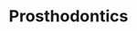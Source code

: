 ---
templateKey: specialties-page
language: en
title: Prosthodontics
redirects: /especialidades/protesis/

# Hero Section
hero:
  display: true
  type: default
  image: /img/hero-prosthodontics.jpg
  parallax: false
  title: >
    <span class="bebas" style="font-family:Bebas Neue Bold;color:white;font-weight:lighter">PROSTHODONTICS</span>
  indicator: false
  halfSize: true

# Heading Section
specialtiesHeading:
  display: true
  img: /img/icon-prosthodontics.jpg
  content: Las consecuencias psicológicas asociadas a la ausencia de dientes generan mucha inseguridad en las personas y cambios conductuales capaces de limitar, e incluso destruir; sus relaciones sociales, afectivas y laborales.

# Aside section
paragraphSection:
  body: >
    <p>Es bien conocido que la integridad de las arcadas dentarias es factor clave para mantener el equilibrio y correcta función de todo el SISTEMA ESTOMATOGNÁTICO conformado por <em>dientes, maxilares, músculos masticatorios y articulaciones temporomandibulares. </em><strong> Si se pierden uno o varios dientes y no son reemplazados a la brevedad, las piezas vecinas a los espacios vacíos se inclinan y desplazan hacia ellos alterando la oclusión y función masticatoria.  </strong>Además, pueden empezar a aparecer nuevos espacios entre los dientes anteriores <i>(diastemas)</i> que comprometen seriamente la estética dental.</p><p> <strong>La Prostodoncia es sin duda una de las Especialidades con más campo de acción dentro de la Odontología actual. </strong> Puede abarcar desde la reconstrucción de un solo diente parcialmente destruido hasta la REHABILITACIÓN COMPLETA bimaxilar en pacientes totalmente edéntulos.</p><p>Dentro del arsenal protésico a nuestra disposición encontramos las conocidas y populares dentaduras removibles, las prótesis fijas convencionales y las  <strong> sofisticadas prótesis implantosoportadas. </strong> Sin discusión alguna, estas últimas son en la actualidad, en todos sus tipos y versiones; las de primera elección. Aunque la función ha sido tradicionalmente el objetivo primordial del Prostodoncista, hoy en día la estética tiene igual relevancia y las tendencias nos han llevado a confeccionar  <strong>aparatos totalmente estéticos y libres de metal </strong> como las prótesis flexibles de nylon termoplástico por inyección tipo Valplast y las  <strong>impresionantes coronas y dentaduras de Zirconio o de Disilicato de Litio  </strong>elaboradas con TECNOLOGÍA COMPUTARIZADA CAD-CAM.</p><p>Dicho lo anterior, no es difícil comprender  <strong>la importancia que tiene la participación de un Especialista, </strong> de un Prostodoncista que garantice el éxito estético y funcional de su tratamiento restaurador, que verdaderamente esté en capacidad de diseñar y fabricar dispositivos protésicos que le permitan hablar, comer y sonreír con comodidad y sin ningún tipo de limitación.</p> 
  image: /img/aside-prosthodontics.jpg

# Quote Section
quote:
  title: ''
  body: >
    Nuestra misión consiste en difundir los beneficios de la salud oral y promover el poder emocional de una bella sonrisa, de modo que todos los pacientes puedan disfrutar al máximo de la Odontología, del éxito y de la vida en general.
  author: Dra. Filomena Montemurro Tafuri
  footer:
    position: Prostodoncista
    clinic: DENTAL VIP, Especialidades Odontológicas s.c.

# Parallax Section
plainParallax:
  image: /img/parallax-prosthodontics.jpg

# Faq Section
faq:
  title:  Preguntas Frecuentes
  blocks:
    - questions:

      - question: ¿Qué es una prótesis dental?
        answer: >
          <p>Es un dispositivo anatómico que simula o contiene dientes artificiales que sustituyen a las coronas de los dientes naturales muy destruidos, ausentes o perdidos. Según su extensión pueden ser individuales, parciales o totales; y según su soporte y retención, fijas o removibles.</p>
      - question: ¿Por qué es tan importante la salud de las encías para cualquier dispositivo protésico?
        answer: >
          <p>La durabilidad de cualquier tipo de prótesis va a depender de su integridad estructural y de la salud de sus pilares. Indistintamente de que sean soportadas por dientes naturales, muñones o implantes dentales, se encuentran todos anclados y retenidos por los tejidos periodontales de soporte; por el tejido óseo y encía principalmente. Si no hay buena higiene, podrían infectarse, inflamarse, reabsorberse el hueso alveolar, aflojarse y caerse los pilares; para finalmente, perderse prematuramente la prótesis dental.</p>
      - question: ¿Cuánto tiempo toma confeccionar una prótesis dental?
        answer: >
          <p>Depende mucho del caso y tipo de prótesis. Los lapsos pueden variar desde 2 o 3 días para las provisionales hasta los 6 o 7 meses para las que se fabrican sobre implantes, claro está, tomando en consideración el período de oseointegración. Por norma general y en condiciones normales, 3 semanas es el lapso de tiempo promedio necesario para hacer pruebas y culminar la gran mayoría de nuestras restauraciones definitivas, sean fijas o removibles.</p>
      - question: ¿Cómo es una prótesis removible convencional?
        answer: >
          <p>Son dispositivos de “quita y pon” que pueden ser insertados y retirados por el propio paciente, se apoyan sobre la mucosa bucal, y si son parciales, se retienen con ganchos que rodean a algunos dientes naturales. Suelen ser elaboradas con aleaciones metálicas de cromo-cobalto, resina acrílica termopolimerizable y nylon termoplástico por inyección. Por sus grandes limitaciones estéticas y funcionales solo las indicamos como estructuras provisionales o de transición en rehabilitaciones extensas, o definitivas, solo en aquellos casos donde de verdad no aplique otra alternativa.</p>
      - question: ¿Qué cuidados hay que tener con una dentadura de este tipo?
        answer: >
          <p>Controles profesionales periódicos e higiene bucal escrupulosa para evitar enfermedades periodontales y caries en los dientes pilares, particularmente en las zonas donde se apoyan los ganchos. Es además necesario limpiar la prótesis después de cada comida, empleando para ello un cepillo de cerdas suaves y pasta de dientes. Recomendamos siempre retirar la dentadura para dormir, de modo que la mucosa bucal de soporte tenga oportunidad de revascularización y regeneración, fenómenos biológicos esenciales para prevenir la aparición y recurrencia de lesiones inflamatorias, degenerativas o infecciosas.</p>
      - question: ¿Cuándo se debe reemplazar una dentadura “quita y pon”?
        answer: >
          <p>Cuando se fracture alguno de sus componentes estructurales, cuando se pierda algún pilar, cuando sea notable la reabsorción del hueso basal que la soporta o cuando sus ajustes periódicos necesarios no sean capaces de garantizar su estabilidad y retención. Debemos entender que las dentaduras removibles tradicionales son muy pobres desde el punto de vista biomecánico, generan siempre fuerzas indeseables sobre sus dientes pilares y causan reabsorción de sus tejidos de soporte, circunstancias todas que limitan considerablemente su longevidad o vida útil.</p>
      - question: ¿Cómo es una prótesis fija dentosoportada?
        answer: >
          <p>La prótesis fija clásica va cementada a los dientes naturales remanentes, previamente desgastados y convertidos en muñones. Usualmente constan de un núcleo metálico recubierto de porcelana, aunque en la actualidad es posible confeccionarlas de pura cerámica o sobre un núcleo de color blanco a base de zirconio. Generalmente se indican, por su mayor naturalidad y translucidez, las estructuras totalcerámicas para los dientes anteriores y, por su mayor resistencia, las de núcleo metálico para los posteriores.</p>
      - question: ¿Qué es un muñón?
        answer: >
          <p>Es un diente natural que ha sido tallado y desgastado para servir de pilar a una corona o prótesis fija convencional. Cuando la estructura dental remanente sea escasa o se encuentre debilitada, será necesario confeccionar un “muñón artificial” que consta de dos porciones, un perno radicular que va alojado en el interior del conducto radicular (previamente endodonciado y desobturado) y una porción coronal que reemplaza a la dentina perdida y refuerza a la existente. Los muñones artificiales pueden ser elaborados con materiales a base de fibra de vidrio o mediante la fundición y colado de aleaciones metálicas de alta resistencia.</p>
      - question: ¿Y el tallado de muñones no daña los dientes?
        answer: >
          <p>Depende del caso. Si los dientes están ya muy cariados o fracturados, por el contrario, el tallado y posterior reconstrucción del muñón los reforzará, permitirá su restauración estética y garantizará su permanencia en boca. Diferente sería si tuviéramos que tallar dientes completamente sanos con la única finalidad de reponer otros ausentes mediante prótesis fija convencional. Hoy en día la principal ventaja de los implantes dentales es que nos permiten conservar intactos los dientes vecinos a los espacios edéntulos.</p>
      - question: ¿Es siempre necesario realizar una endodoncia antes de tallar un muñón?
        answer: >
          <p>No siempre, pero sí en la gran mayoría de los casos. El fresado mecánico aplicado a un diente vital para desgastarlo y convertirlo en muñón constituye una gran agresión física y genera tanta fricción y calor que usualmente, y al corto o mediano plazo, causa inflamación irreversible, degeneración y muerte de su tejido pulpar; acompañada siempre de sensibilidad extrema y dolor. Tal condición pondría en riesgo a las restauraciones fijas definitivas, ya que habría entonces que desprenderlas o perforarlas para endodonciar sus pilares. La endodoncia preventiva por razones protésicas es en la actualidad un criterio clínico de amplia aceptación a nivel mundial.</p>
    - questions:
      - question: ¿Cuántos tipos de porcelana se utilizan en prostodoncia fija?
        answer: >
          <p>Químicamente, las porcelanas o cerámicas dentales se pueden agrupar en tres grandes familias: feldespáticas, aluminosas y zirconiosas. Las feldespáticas de matriz vítrea (a base de feldespato y cuarzo) son las más estéticas pero más frágiles de todas, por lo que se utilizan principalmente para el recubrimiento de estructuras metálicas o cerámicas de base. Las aluminosas (con alto contenido de óxido de aluminio) son muy resistentes pero muy opacas y poco estéticas, por lo que en la actualidad se reservan únicamente para la confección de cofias y estructuras internas, siendo necesario recubrirlas con porcelanas de menor cantidad de alúmina para lograr un buen mimetismo con el diente natural. Las zirconiosas son las más novedosas y están compuestas por óxido de zirconio (ZrO2) altamente sinterizado, lo que las hace sumamente resistentes a la flexión y fractura, y por ende, los materiales idóneos para elaborar prótesis cerámicas en zonas de alto compromiso mecánico. Sin embargo, y al igual que las aluminosas de alta resistencia, estas cerámicas son muy opacas (no tienen fase vítrea), y por ello se emplean únicamente para fabricar el núcleo de la restauración, es decir, deben recubrirse con porcelanas convencionales para lograr una buena estética.</p>
      - question: ¿Son las prótesis fijas para toda la vida?
        answer: >
          <p>Influyen tantos, pero tantos factores en la longevidad de una rehabilitación fija que ningún profesional está en capacidad de predecir, a ciencia cierta, su duración en años. Consideramos que en condiciones favorables, entre 15 y 20 años es en promedio el tiempo de vida útil para la gran mayoría de los casos. Una vez cumplido el ciclo, la rehabilitación podrá ser idealmente sustituida por implantes dentales, o en su defecto, replicada; siempre y cuando los pilares ofrezcan condiciones favorables para ello.</p>
      - question: ¿Qué cuidados hay que tener con una prótesis fija?
        answer: >
          <p>Higiene bucal escrupulosa, sentido común para evitar morder inapropiadamente objetos contundentes, uso permanente de una férula nocturna de protección y controles profesionales periódicos. Es fundamental, aparte del cepillado normal, el uso constante del cepillo interdental, hilo dental especial, enjuague e irrigador bucal. Un Waterpik® es el mejor complemento para la higiene oral de personas portadoras de Implantes Dentales, Prótesis Fija y Ortodoncia. Siempre recomendamos a nuestros pacientes un control de rutina cada 6 o 12 meses para dinamizar la férula y evaluar su condición periodontal, función oclusal, estabilidad, integridad y sellado marginal de las restauraciones.</p>
      - question: ¿Cómo es el hilo dental especial para prótesis?
        answer: >
          <p>Consta generalmente de 3 porciones. Un primer tramo rígido para poder insertarlo directamente por debajo de la prótesis, un segundo tramo esponjoso para limpiar alrededor de la restauración, entre pilares y entre los espacios interdentales y un tercer tramo sin cera para remover la placa del surco gingival.</p>
      - question: ¿Cómo es una prótesis implantoasistida o implantosoportada?
        answer: >
          <p>Es la que va retenida exclusivamente por implantes dentales. Existen varios tipos y básicamente se elaboran con los mismos materiales que las prótesis tradicionales. Estructuralmente son diseñadas bajo un sistema de macho y hembra, en el que los implantes alojan en su interior a los abutments o pilares protésicos y sobre estos, se ajustan, cementan o atornillan los dientes artificiales.</p>

      - question: ¿Por qué son mejores las prótesis sobre implantes dentales?
        answer: >
          <p>En esencia porque son estructuras totalmente independientes, autosuficientes y que más se aproximan al prototipo protésico ideal. No se apoyan ni retienen en los dientes naturales del paciente, no les comprometen, no les transmiten fuerzas nocivas ni sobrecargas funcionales, y en consecuencia; sustituyen los dientes perdidos sin ningún efecto negativo sobre los presentes, condición imposible de lograr con ningún tipo de prótesis convencional. Además, es la única alternativa fija para aquellas personas que hayan perdido todos o la mayor parte de sus dientes.</p>
      - question: ¿Cuántos tipos de prótesis sobre implantes hay?
        answer: >
          <p>A groso modo, 3 tipos: fijas de metal-porcelana o totalcerámica, híbridas de metal-acrílico o metal-porcelana y sobredentaduras removibles. En la sección de IMPLANTES podrá encontrar una descripción muy bien detallada de cada una de ellas y sus variantes.</p>
      - question: ¿Qué es mejor, trabajar sobre una raíz restaurable o colocar de una vez un implante dental?
        answer: >
          <p>Siempre que sea posible debemos conservar los dientes naturales. Aunque en la actualidad los implantes dentales representan una alternativa restauradora de gran calidad, jamás superarán las propiedades biológicas y expectativas funcionales de una pieza natural bien rehabilitada. Cuando un solo diente haya sufrido fractura o gran destrucción por caries de su corona clínica, pero conserve su raíz buena integridad, longitud favorable y adecuado soporte periodontal, será siempre preferible, y sin discusión alguna; su tratamiento y restauración con endodoncia, muñón artificial y corona de porcelana.</p>
      - question: Pero, ¿cómo saber si un diente natural puede ser exitosamente restaurado?
        answer: >
          <p>Estudiando el caso minuciosamente mediante examen intraoral, evaluación radiográfica y mucho criterio clínico. Todo dependerá de las condiciones periapicales que presente, de la cantidad de tejido dentario remanente, de su estado periodontal, de sus requerimientos estéticos, de su morfología radicular, de su localización en la arcada dental, de las cargas oclusales a que será expuesto y del hecho de si funcionará como corona individual o como pilar de puente fijo.</p>
      - question: ¿Pueden las prótesis convencionales ser reemplazadas por implantes dentales?
        answer: >
          <p>Por supuesto que sí, y es de hecho lo más recomendable para proteger los dientes naturales que permanezcan en boca, pero claro está; siempre y cuando el estado de salud general del paciente lo permita, contemos con suficiente hueso maxilar para la implantación pretendida y esté la persona dispuesta a hacer un nuevo esfuerzo y una nueva inversión en tiempo y dinero.</p>

# Clinic Cases
clinicCases:
  title: Prótesis - Casos Clínicos
  items:
    - image: /img/clinic-cases-prosthodontics-es-01-thumb.jpg
      title: > 
        <h6>Desgaste Dental Severo </h6>
    - image: /img/clinic-cases-prosthodontics-es-02-thumb.jpg
      title: >
        <h6>Reemplazo de Prótesis Parcial Fija</h6>
    - image: /img/clinic-cases-prosthodontics-es-03-thumb.jpg
      title: >
        <h6>Sustitución de Dentaduras Removibles</h6>
    - image: /img/clinic-cases-prosthodontics-es-04-thumb.jpg
      title: >
        <h6>Rehabilitación Oral Avanzada </h6>
    - image: /img/clinic-cases-prosthodontics-es-05-thumb.jpg
      title: >
        <h6>Dental Extreme Makeover </h6>
    - image: /img/clinic-cases-prosthodontics-es-06-thumb.jpg
      title: >
        <h6>Prótesis Fija Dentosoportada </h6>
    - image: /img/clinic-cases-prosthodontics-es-07-thumb.jpg
      title: >
        <h6>Diseño Cerámico con Tecnología CAD-CAM </h6>
    - image: /img/clinic-cases-prosthodontics-es-08-thumb.jpg
      title: >
        <h6>Ferulización por Enfermedad Periodontal </h6>
    - image: /img/clinic-cases-prosthodontics-es-09-thumb.jpg
      title: >
        <h6>Retratamiento Protésico </h6>
    - image: /img/clinic-cases-prosthodontics-es-10-thumb.jpg
      title: >
        <h6>Valplast®</h6>
    - image: /img/clinic-cases-prosthodontics-es-11-thumb.jpg 
      title: >
        <h6>Agenesia de Incisivos Laterales Superiores </h6>
    - image: /img/clinic-cases-prosthodontics-es-12-thumb.jpg
      title: >
        <h6>1ra Fase Restauradora en un Caso Complejo </h6>
    - image: /img/clinic-cases-prosthodontics-es-13-thumb.jpg
      title: >
        <h6>Coronas jacket de Porcelana </h6>
    - image: /img/clinic-cases-prosthodontics-es-14-thumb.jpg
      title: >
        <h6>Bruxismo Extremo </h6>
    - image: /img/clinic-cases-prosthodontics-es-15-thumb.jpg
      title: >
        <h6>Reconstrucción Estética y Funcional</h6>
    - image: /img/clinic-cases-prosthodontics-es-16-thumb.jpg
      title: >
        <h6>Sistema Cerámico IPS E-MAX® CAD </h6>
    - image: /img/clinic-cases-prosthodontics-es-17-thumb.jpg
      title: >
        <h6>All-on-four </h6>
    - image: /img/clinic-cases-prosthodontics-es-18-thumb.jpg
      title: >
        <h6>Rehabilitación Mixta </h6>
    - image: /img/clinic-cases-prosthodontics-es-19-thumb.jpg
      title: >
        <h6>Coronas Sobre Implantes Dentales </h6>
    - image: /img/clinic-cases-prosthodontics-es-20-thumb.jpg
      title: >
        <h6>Corona de Disilicato en Incisivo Central </h6>
    - image: /img/clinic-cases-prosthodontics-es-21-thumb.jpg
      title: >
        <h6>Dentadura Total Mucosoportada Superior</h6>
  lightbox:
    placeholder: ''
    type: ''
    images: 
      - image: /img/clinic-cases-prosthodontics-es-01.jpg
      - image: /img/clinic-cases-prosthodontics-es-02.jpg
      - image: /img/clinic-cases-prosthodontics-es-03.jpg
      - image: /img/clinic-cases-prosthodontics-es-04.jpg
      - image: /img/clinic-cases-prosthodontics-es-05.jpg
      - image: /img/clinic-cases-prosthodontics-es-06.jpg
      - image: /img/clinic-cases-prosthodontics-es-07.jpg
      - image: /img/clinic-cases-prosthodontics-es-08.jpg
      - image: /img/clinic-cases-prosthodontics-es-09.jpg
      - image: /img/clinic-cases-prosthodontics-es-10.jpg
      - image: /img/clinic-cases-prosthodontics-es-11.jpg
      - image: /img/clinic-cases-prosthodontics-es-12.jpg
      - image: /img/clinic-cases-prosthodontics-es-13.jpg
      - image: /img/clinic-cases-prosthodontics-es-14.jpg
      - image: /img/clinic-cases-prosthodontics-es-15.jpg
      - image: /img/clinic-cases-prosthodontics-es-16.jpg
      - image: /img/clinic-cases-prosthodontics-es-17.jpg
      - image: /img/clinic-cases-prosthodontics-es-18.jpg
      - image: /img/clinic-cases-prosthodontics-es-19.jpg
      - image: /img/clinic-cases-prosthodontics-es-20.jpg
      - image: /img/clinic-cases-prosthodontics-es-21.jpg
# Responsive Aside Paragraphs
asides:
  display: true
  sections:
    - align: right
      title: >
        <h3 style="color:#333;font-family:'Bebas Neue Bold'">¡All Ceramic... All You Need!</h3>
      content: >
        <p style="font-weight:400">Un sistema que nos permite seleccionar el material de cerámica sin metal más apropiado para cada situación, en función de la indicación inicial y requerimientos de resistencia. Disilicato de Litio para restauraciones individuales y Óxido de Zirconio para estructuras extensas.</p>
      image: /img/sections-prosthodontics-ceramic.jpg
      footer:
        display: true
        image:
          src: /img/sections-prosthodontics-icon-ceramic.jpg  
          display: true
        button:
          text: ''
          to: ''
          display: false
    - align: left
    
      title: >
        <h3 style="color:#333;font-family:'Bebas Neue Bold'">Tipos de Prótesis Dental</h3>
      content: >
        <p  style="font-weight:400">Parciales y totales, fijas y removibles, convencionales e implantoasistidas, acrílicas y de porcelana. Múltiples son las alternativas para sustituir los dientes que lamentablemente se hayan perdido, o que sea imposible conservar por más tiempo en boca.</p>
      image: /img/sections-prosthodontics-prosthesis-types.jpg
      footer:
        display: true
        image:
          src: /img/sections-prosthodontics-prosthesis-types.jpg
          display: false
        button:
          text: Más Información 
          to: '/'
          display: true
    - align: right
      title: >
        <h3 style="color:#333;font-family:'Bebas Neue Bold'">Tecnología CAD-CAM</h3>
      content: >
        <p  style="font-weight:400">Es la tecnología más innovadora disponible en prótesis fija y supone un gran adelanto con relación a la odontología convencional. La empleamos para fabricar incrustaciones de porcelana, coronas y puentes, prótesis sobre implantes y en otros tratamientos restauradores indirectos.</p>
      image: /img/sections-prosthodontics-cad-cam.png
      footer:
        display: true
        image:
          src: /img/sections-icons-aesthetic-dentistry.jpg
          display: false
        button:
          text: Más Información 
          to: '/'
          display: true
  
# Testimonial Section
lightQuote:
  color: '#ededed'
  display: true
  img:
    ld: /img/quotes-prosthodontics.jpg
    pt: /img/quotes-prosthodontics-portrait.jpg
  content: ME DESCUIDÉ MUCHOS AÑOS Y MIS DIENTES ERAN UN VERDADERO DESASTRE. NECESITÉ EXTRACCIONES,ALGUNAS ENDODONCIAS, IMPLANTES Y VARIAS CORONAS DE ZIRCONIO. AUNQUE EL TRATAMIENTO DURÓ CASI 6 MESES,LOS ESPECIALISTAS PRÁCTICAMENTE REHICIERON MI BOCA. "

# Contact Form
form:
  title: ¡Consúltenos Ahora Mismo!
  img: /img/parallax-form-specialties.png

# Procedures Section
procedures:
  display: true
  title: ¡Dele a su Salud el Valor que se Merece!
  procedures:
    - title: Instalaciones
      to: /la-clinica/instalaciones/
      img: /img/procedures-facilities.jpg
    - title: Tecnología
      to: /la-clinica/tecnologia/
      img: /img/procedures-technology.jpg
    - title: Profesionales
      to:  /profesionales/
      img: /img/procedures-professionals.png
---